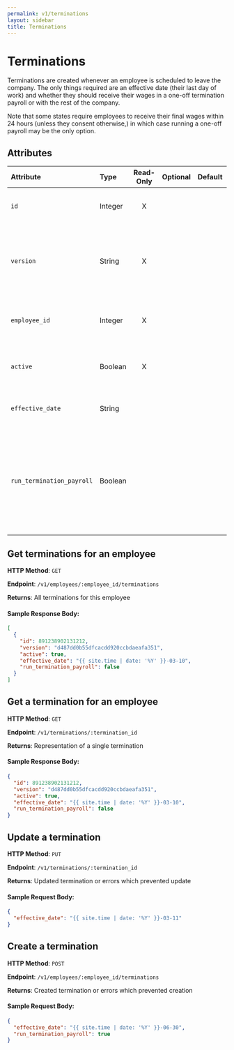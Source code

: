 ```yaml
---
permalink: v1/terminations
layout: sidebar
title: Terminations
---
```


# Terminations

Terminations are created whenever an employee is scheduled to leave the company. The only things required are an effective date (their last day of work) and whether they should receive their wages in a one-off termination payroll or with the rest of the company.

Note that some states require employees to receive their final wages within 24 hours (unless they consent otherwise,) in which case running a one-off payroll may be the only option.

## Attributes

| Attribute                     | Type              | Read-Only | Optional | Default | Description
| :----------                   |:-------------     |:---------:|:--------:|:--------|:-------------
| `id`                          | Integer           |     X     |          |         | the unique identifier of this termination
| `version`                     | String            |     X     |          |         | version of this object. See <a href="/v1/considerations/versioning/">the versioning documentation</a> for a more in depth explaination of versions
| `employee_id`                 | Integer           |     X     |          |         | id of the employee to which this information is attached
| `active`                      | Boolean           |     X     |          |         | whether the employee's termination has gone into effect.
| `effective_date`              | String            |           |          |         | the employee's last day of work
| `run_termination_payroll`     | Boolean           |           |          |         | if true, employee will recieve their last, prorated wages via an offcycle payroll. If false, they will recieve their final wages with the rest of the company


## Get terminations for an employee

**HTTP Method**: `GET`

**Endpoint**: `/v1/employees/:employee_id/terminations`

**Returns**: All terminations for this employee

#### Sample Response Body:

```json
[
  {
    "id": 891238902131212,
    "version": "d487dd0b55dfcacdd920ccbdaeafa351",
    "active": true,
    "effective_date": "{{ site.time | date: '%Y' }}-03-10",
    "run_termination_payroll": false
  }
]
```

## Get a termination for an employee

**HTTP Method**: `GET`

**Endpoint**: `/v1/terminations/:termination_id`

**Returns**: Representation of a single termination

#### Sample Response Body:

```json
{
  "id": 891238902131212,
  "version": "d487dd0b55dfcacdd920ccbdaeafa351",
  "active": true,
  "effective_date": "{{ site.time | date: '%Y' }}-03-10",
  "run_termination_payroll": false
}
```

## Update a termination

**HTTP Method**: `PUT`

**Endpoint**: `/v1/terminations/:termination_id`

**Returns**: Updated termination or errors which prevented update

#### Sample Request Body:

```json
{
  "effective_date": "{{ site.time | date: '%Y' }}-03-11"
}
```

## Create a termination

**HTTP Method**: `POST`

**Endpoint**: `/v1/employees/:employee_id/terminations`

**Returns**: Created termination or errors which prevented creation

#### Sample Request Body:

```json
{
  "effective_date": "{{ site.time | date: '%Y' }}-06-30",
  "run_termination_payroll": true
}
```
